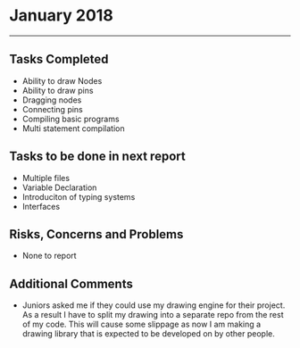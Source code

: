# January 2018
---

## Tasks Completed

* Ability to draw Nodes
* Ability to draw pins
* Dragging nodes
* Connecting pins
* Compiling basic programs
* Multi statement compilation


## Tasks to be done in next report

* Multiple files
* Variable Declaration
* Introduciton of typing systems
* Interfaces

## Risks, Concerns and Problems

* None to report

## Additional Comments

* Juniors asked me if they could use my drawing engine for their project. As a result I have to split my drawing into a separate repo from the rest of my code. This will cause some slippage as now I am making a drawing library that is expected to be developed on by other people.
